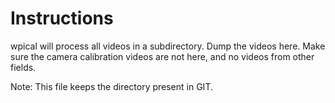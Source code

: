 # Instructions

wpical will process all videos in a subdirectory.  Dump the videos here.  Make sure the camera calibration videos are not here, and no videos from other fields.

Note: This file keeps the directory present in GIT.
